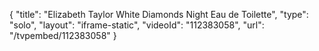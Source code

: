 {
    "title": "Elizabeth Taylor White Diamonds Night Eau de Toilette",
    "type": "solo",
    "layout": "iframe-static",
    "videoId": "112383058",
    "url": "\/tvpembed\/112383058"
}